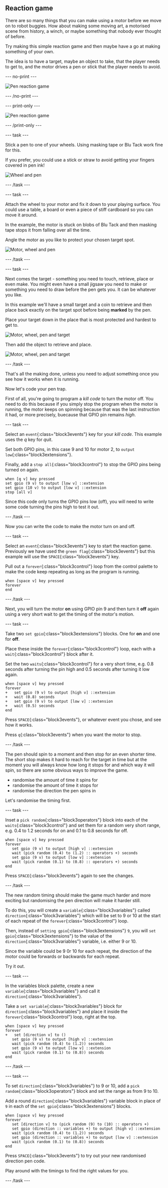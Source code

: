 ## Reaction game

There are so many things that you can make using a motor before we move on to robot buggies. How about making some moving art, a motorised scene from history, a winch, or maybe something that nobody ever thought of before.

Try making this simple reaction game and then maybe have a go at making something of your own.

The idea is to have a target, maybe an object to take, that the player needs to get to, and the motor drives a pen or stick that the player needs to avoid.

--- no-print ---

![Pen reaction game](images/reaction_game.gif)

--- /no-print ---

--- print-only ---

![Pen reaction game](images/reaction_game.png)

--- /print-only ---

--- task ---

Stick a pen to one of your wheels. Using masking tape or Blu Tack work fine for this.

If you prefer, you could use a stick or straw to avoid getting your fingers covered in pen ink!

![Wheel and pen](images/reaction_wheelPen.png)

--- /task ---

--- task ---

Attach the wheel to your motor and fix it down to your playing surface. You could use a table, a board or even a piece of stiff cardboard so you can move it around.

In the example, the motor is stuck on blobs of Blu Tack and then masking tape stops it from falling over all the time.

Angle the motor as you like to protect your chosen target spot.

![Motor, wheel and pen](images/reaction_motorWheelPen.png)

--- /task ---

--- task ---

Next comes the target - something you need to touch, retrieve, place or even make. You might even have a small jigsaw you need to make or something you need to draw before the pen gets you. It can be whatever you like.

In this example we'll have a small target and a coin to retrieve and then place back exactly on the target spot before being **marked** by the pen.

Place your target down in the place that is most protected and hardest to get to.

![Motor, wheel, pen and target](images/reaction_motorTarget.png)

Then add the object to retrieve and place.

![Motor, wheel, pen and target](images/reaction_motorTargetCoin.png)

--- /task ---

That's all the making done, unless you need to adjust something once you see how it works when it is running.

Now let's code your pen trap.

First of all, you're going to program a _kill code_ to turn the motor off. You need to do this because if you simply stop the program when the motor is running, the motor keeps on spinning because that was the last instruction it had, or more precisely, buecause that GPIO pin remains _high_.

--- task ---

Select an `event`{:class="block3events"} key for your _kill code_. This example uses the *q* key for *q*uit.

Set both GPIO pins, in this case 9 and 10 for motor 2, to `output low`{:class="block3extensions"}.

Finally, add a `stop all`{:class="block3control"} to stop the GPIO pins being turned on again.

```blocks3
when [q v] key pressed
set gpio (9 v) to output [low v] ::extension
set gpio (10 v) to output [low v] ::extension
stop [all v]
```

Since this code only turns the GPIO pins low (off), you will need to write some code turning the pins high to test it out.

--- /task ---

Now you can write the code to make the motor turn on and off.

--- task ---

Select an `event`{:class="block3events"} key to start the reaction game. Previously we have used the `green flag`{:class="block3events"} but this example will use the `SPACE`{:class="block3events"} key.

Pull out a `forever`{:class="block3control"} loop from the control palette to make the code keep repeating as long as the program is running.

```blocks3
when [space v] key pressed
forever
end
```

--- /task ---

Next, you will turn the motor **on** using GPIO pin 9 and then turn it **off** again using a very short wait to get the timing of the motor's motion.

--- task ---

Take two `set gpio`{:class="block3extensions"} blocks. One for **on** and one for **off**.

Place these inside the `forever`{:class="block3control"} loop, each with a `wait`{:class="block3control"} block after it.

Set the two `waits`{:class="block3control"} for a very short time, e.g. 0.8 seconds after turning the pin high and 0.5 seconds after turning it low again.

```blocks3
when [space v] key pressed
forever
+   set gpio (9 v) to output [high v] ::extension
+   wait (0.8) seconds
+   set gpio (9 v) to output [low v] ::extension
+   wait (0.5) seconds
end
```

Press `SPACE`{:class="block3events"}, or whatever event you chose, and see how it works.

Press `q`{:class="block3events"} when you want the motor to stop.

--- /task ---

The pen should spin to a moment and then stop for an even shorter time. The short stop makes it hard to reach for the target in time but at the moment you will always know how long it stops for and which way it will spin, so there are some obvious ways to improve the game.

+ randomise the amount of time it spins for
+ randomise the amount of time it stops for
+ randomise the direction the pen spins in

Let's randomise the timing first.

--- task ---

Inset a `pick random`{:class="block3operators"} block into each of the `waits`{:class="block3control"} and set them for a random very short range, e.g. 0.4 to 1.2 seconds for on and 0.1 to 0.8 seconds for off.

```blocks3
when [space v] key pressed
forever
   set gpio (9 v) to output [high v] ::extension
   wait (pick random (0.4) to (1.2) :: operators +) seconds
   set gpio (9 v) to output [low v] ::extension
   wait (pick random (0.1) to (0.8) :: operators +) seconds
end
```

Press `SPACE`{:class="block3events"} again to see the changes.

--- /task ---

The new random timing should make the game much harder and more exciting but randomising the pen direction will make it harder still.

To do this, you will create a `variable`{:class="block3variables"} called `direction`{:class="block3variables"} which will be set to 9 or 10 at the start of each repeat of the `forever`{:class="block3control"} loop.

Then, instead of `setting gpio`{:class="block3extensions"} `9`, you will `set gpio`{:class="block3extensions"} to the value of the `direction`{:class="block3variables"} variable, i.e. either 9 or 10.

Since the variable could be 9 0r 10 for each repeat, the direction of the motor could be forwards or backwards for each repeat.

Try it out.

--- task ---

In the variables block palette, create a new `variable`{:class="block3variables"} and call it `direction`{:class="block3variables"}.

Take a `set variable`{:class="block3variables"} block for `direction`{:class="block3variables"} and place it inside the `forever`{:class="block3control"} loop, right at the top.

```blocks3
when [space v] key pressed
forever
+   set [direction v] to ()
   set gpio (9 v) to output [high v] ::extension
   wait (pick random (0.4) to (1.2)) seconds
   set gpio (9 v) to output [low v] ::extension
   wait (pick random (0.1) to (0.8)) seconds
end
```

--- /task ---

--- task ---

To set `direction`{:class="block3variables"} to 9 or 10, add a `pick random`{:class="block3operators"} block and set the range as from 9 to 10.

Add a round `direction`{:class="block3variables"} variable block in place of `9` in each of the `set gpio`{:class="block3extensions"} blocks.

```blocks3
when [space v] key pressed
forever
   set [direction v] to (pick random (9) to (10) :: operators +)
   set gpio (direction :: variables +) to output [high v] ::extension
   wait (pick random (0.4) to (1.2)) seconds
   set gpio (direction :: variables +) to output [low v] ::extension
   wait (pick random (0.1) to (0.8)) seconds
end
```

Press `SPACE`{:class="block3events"} to try out your new randomised direction pen code.

Play around with the timings to find the right values for you.

--- /task ---

